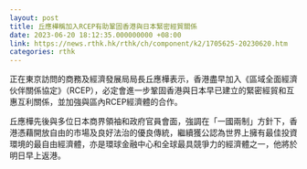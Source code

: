 ```yaml
---
layout: post
title: 丘應樺稱加入RCEP有助鞏固香港與日本緊密經貿關係
date: 2023-06-20 18:12:35.000000000 +08:00
link: https://news.rthk.hk/rthk/ch/component/k2/1705625-20230620.htm
categories: rthk
---
```


正在東京訪問的商務及經濟發展局局長丘應樺表示，香港盡早加入《區域全面經濟伙伴關係協定》（RCEP），必定會進一步鞏固香港與日本早已建立的緊密經貿和互惠互利關係，並加強與區內RCEP經濟體的合作。

丘應樺先後與多位日本商界領袖和政府官員會面，強調在「一國兩制」方針下，香港憑藉開放自由的市場及良好法治的優良傳統，繼續獲公認為世界上擁有最佳投資環境的最自由經濟體，亦是環球金融中心和全球最具競爭力的經濟體之一，他將於明日早上返港。
